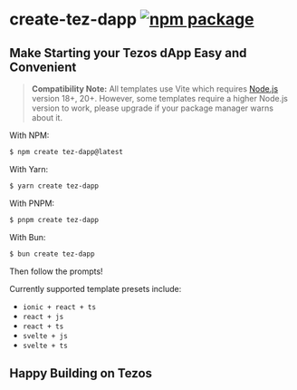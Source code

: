 # create-tez-dapp <a href="https://npmjs.com/package/create-tez-dapp"><img src="https://img.shields.io/npm/v/create-tez-dapp" alt="npm package"></a>

## Make Starting your Tezos dApp Easy and Convenient

> **Compatibility Note:**
> All templates use Vite which requires [Node.js](https://nodejs.org/en/) version 18+, 20+. However, some templates require a higher Node.js version to work, please upgrade if your package manager warns about it.

With NPM:

```bash
$ npm create tez-dapp@latest
```

With Yarn:

```bash
$ yarn create tez-dapp
```

With PNPM:

```bash
$ pnpm create tez-dapp
```

With Bun:

```bash
$ bun create tez-dapp
```

Then follow the prompts!

Currently supported template presets include:

- `ionic + react + ts`
- `react + js`
- `react + ts`
- `svelte + js`
- `svelte + ts`

## Happy Building on Tezos
